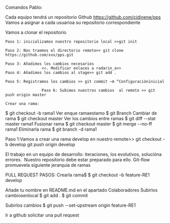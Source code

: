 Comandos Pablo:


Cada equipo tendrá un repositorio Github
https://github.com/cidinene/pps
Vamos a asignar a  cada usuarioa su repositorio correspondiente


Vamos a clonar el repositorio

	Paso 1: inicializamos nuestro repositorio local >>git init

	Paso 2: Nos traemos el directorio remoto>> git clone https://github.com/xxx/pps.git

	Paso 3: Añadimos los cambios necesarios
					<<. Modificar enlaces a radarin_o>>
	Paso 4: Añadimos los cambios al stage>> git add .

	Paso 5: Registramos los cambios >> git commit –m “Configuracióninicial
               
                	Paso 6: Subimos nuestros cambios  al remoto >> git push origin master

	Crear una rama:
$ git checkout -b rama1
Ver enque ramaestamo
$ git Branch
Cambiar de rama
$ git checkout master
Ver los cambios entre ramas
$ git diff --stat master rama1
Fusionar rama
$ git checkout master
$ git merge --no-ff rama1
Eliminarla rama
$ git branch -d rama1

Paso 1:Vamos a crear una rama develop en nuestro remote>>
 git checkout -b develop
 git push origin develop

El trabajo en un equipo de desarrollo: iteraciones, los evolutivos, solucióna errores. 
Nuestro repositorio debe estar preparado para ello. Git-flow promuevela siguiente jerarquía de ramas


PULL REQUEST PASOS:
Crearla rama$ 
$ git checkout –b feature-RE1 develop

Añade tu nombre en README.md en el apartado Colaboradores
Subirlos cambiosenlocal
$ git add .
$ git commit 

Subirlos cambios
$ git push --set-upstream origin feature-RE1

Ir a github solicitar una pull request


